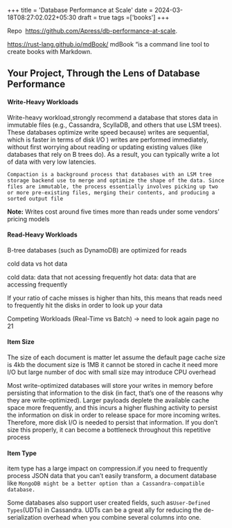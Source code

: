 +++
title = 'Database Performance at Scale'
date = 2024-03-18T08:27:02.022+05:30
draft = true
tags =['books']
+++ 

Repo ­ https://github.com/Apress/db-performance-at-scale.

https://rust-lang.github.io/mdBook/  mdBook “is a command line tool to create books with Markdown.


## Your Project, Through the Lens of Database Performance

#### Write-Heavy Workloads

Write-heavy workload,strongly recommend a database that stores data in immutable files (e.g., Cassandra, ScyllaDB, and others that use LSM trees). These databases optimize write speed because) writes are sequential, which is faster in terms of disk I/O ) writes are performed immediately, without first worrying about reading or updating existing values (like databases that rely on B trees do). As a result, you can typically write a lot of data with very low latencies.

`Compaction is a background process that databases with an LSM tree storage backend use to merge and optimize the shape of the data. Since files are immutable, the process essentially involves picking up two or more pre-existing files, merging their contents, and producing a sorted output file`

**Note:** Writes cost around five times more than reads under some vendors’ pricing models

#### Read-Heavy Workloads

B-tree databases (such as DynamoDB) are optimized for reads

cold data vs hot data

cold data: data that not acessing frequently
hot data: data that are accessing frequently

If your ratio of cache misses is higher than hits, this means that reads need to
frequently hit the disks in order to look up your data

Competing Workloads (Real-Time vs Batch) -> need to look again page no 21

#### Item Size

The size of each document is matter let assume the default page cache size is 4kb the document size is 1MB it cannot be stored in cache it need more I/O 
but large number of doc with small size may introduce CPU overhead

Most write-optimized databases will store your writes in memory before persisting that information to the disk (in fact, that’s one of the reasons why they are write-optimized). Larger payloads deplete the available cache space more frequently, and this incurs a higher flushing activity to persist the information on disk in order to release space for more incoming writes. Therefore, more disk I/O is needed to persist that information. If you don’t size this properly, it can become a bottleneck throughout this repetitive process

#### Item Type

item type has a large impact on compression.if you need to frequently process JSON data that you can’t easily transform, a document database like `MongoDB might be a better option than a Cassandra-compatible database.`

Some databases also support user created fields, such as` User-Defined Types `(UDTs) in Cassandra. UDTs can be a great ally for reducing the de-serialization overhead when you combine several columns into one.